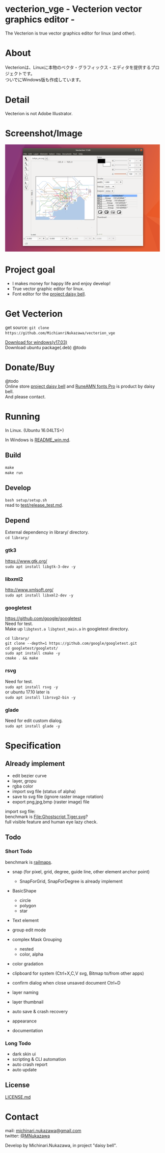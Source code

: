vecterion_vge - Vecterion vector graphics editor -
====

The Vecterion is true vector graphics editor for linux (and other).  

# About
Vecterionは、Linuxに本物のベクタ・グラフィックス・エディタを提供するプロジェクトです。  
ついでにWindows版も作成しています。  

# Detail
Vecterion is not Adobe Illustrator.  

# Screenshot/Image
![vecterion](document/image/vecterion_vge_17.09.png)  

# Project goal
- I makes money for happy life and enjoy develop!
- True vector graphic editor for linux.
- Font editor for the [project daisy bell][pixiv_booth_project_daisy_bell].

# Get Vecterion
get source: `git clone https://github.com/MichianriNukazawa/vecterion_vge`  

[Download for windows(v17.03)](https://github.com/MichinariNukazawa/vecterion_vge/releases/download/v17.03/vecterion_vge-win64-17.03-0c6dd16.zip)  
Download ubuntu package(.deb) @todo  

# Donate/Buy
@todo  
Online store [project daisy bell][pixiv_booth_project_daisy_bell] and [RuneAMN fonts Pro][gumroad_runeamn_fonts_pro] is product by daisy bell.  
And please contact.  

# Running
In Linux. (Ubuntu 16.04LTS+)  

In Windows is [README_win.md](README_win.md).  

## Build
`make`  
`make run`  

## Develop
`bash setup/setup.sh`  
read to [test/release_test.md](test/release_test.md).  

## Depend
External dependency in library/ directory.  
`cd library/`  

### gtk3
https://www.gtk.org/  
`sudo apt install libgtk-3-dev -y`  

### libxml2
http://www.xmlsoft.org/  
`sudo apt install libxml2-dev -y`  

### googletest
https://github.com/google/googletest  
Need for test.  
Make up `libgtest.a libgtest_main.a` in googletest directory.  
```
cd library/
git clone --depth=1 https://github.com/google/googletest.git
cd googletest/googletst/
sudo apt install cmake -y
cmake . && make
```

### rsvg
Need for test.  
`sudo apt install rsvg -y`  
or ubuntu 17.10 later is  
`sudo apt install librsvg2-bin -y`  

### glade
Need for edit custom dialog.  
`sudo apt install glade -y`  

# Specification

## Already implement
- edit bezier curve
- layer, gropu
- rgba color
- import svg file (status of alpha)
- save to svg file (ignore raster image rotation)
- export png,jpg,bmp (raster image) file

import svg file:  
benchmark is [File:Ghostscript Tiger.svg](https://commons.wikimedia.org/wiki/File:Ghostscript_Tiger.svg)?  
 full visible feature and human eye lazy check.  

## Todo
### Short Todo

benchmark is [railmaps](https://github.com/hashcc/railmaps).  

- snap (for pixel, grid, degree, guide line, other element anchor point)
    - SnapForGrid, SnapForDegree is already implement
- BasicShape
    - circle
    - polygon
    - star
- Text element
- group edit mode
- complex Mask Grouping
    - nested
    - color, alpha
- color gradation

- clipboard for system (Ctrl+X,C,V svg, Bitmap to/from other apps)
- confirm dialog when close unsaved document Ctrl+D
- layer naming
- layer thumbnail
- auto save & crash recovery
- appearance
- documentation

### Long Todo
- dark skin ui
- scripting & CLI automation
- auto crash report
- auto update

## License
[LICENSE.md](LICENSE.md)  

# Contact
mail: [michinari.nukazawa@gmail.com][mailto]  
twitter: [@MNukazawa][twitter]  

Develop by Michinari.Nukazawa, in project "daisy bell".  

[pixiv_booth_project_daisy_bell]: https://daisy-bell.booth.pm/
[gumroad_runeamn_fonts_pro]: https://gumroad.com/l/UNWF
[blog_article]: http://blog.michinari-nukazawa.com/
[mailto]: mailto:michinari.nukazawa@gmail.com
[twitter]: https://twitter.com/MNukazawa

